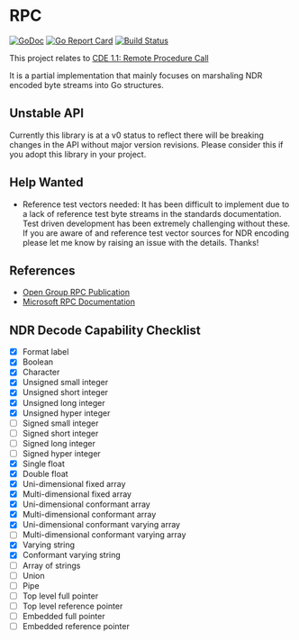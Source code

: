 # RPC
[![GoDoc](https://godoc.org/gopkg.in/jcmturner/rpc.v0?status.svg)](https://godoc.org/gopkg.in/jcmturner/rpc.v0) [![Go Report Card](https://goreportcard.com/badge/gopkg.in/jcmturner/rpc.v0)](https://goreportcard.com/report/gopkg.in/jcmturner/rpc.v0) [![Build Status](https://travis-ci.org/jcmturner/rpc.svg?branch=master)](https://travis-ci.org/jcmturner/rpc)


This project relates to [CDE 1.1: Remote Procedure Call](http://pubs.opengroup.org/onlinepubs/9629399/)

It is a partial implementation that mainly focuses on marshaling NDR encoded byte streams into Go structures.

## Unstable API
Currently this library is at a v0 status to reflect there will be breaking changes in the API without major version revisions.
Please consider this if you adopt this library in your project.

## Help Wanted
* Reference test vectors needed: It has been difficult to implement due to a lack of reference test byte streams in the 
standards documentation. Test driven development has been extremely challenging without these.
If you are aware of and reference test vector sources for NDR encoding please let me know by raising an issue with the details. Thanks!

## References
* [Open Group RPC Publication](http://pubs.opengroup.org/onlinepubs/9629399/)
* [Microsoft RPC Documentation](https://docs.microsoft.com/en-us/windows/desktop/Rpc/rpc-start-page)

## NDR Decode Capability Checklist
- [x] Format label
- [x] Boolean
- [x] Character
- [x] Unsigned small integer
- [x] Unsigned short integer
- [x] Unsigned long integer
- [x] Unsigned hyper integer
- [ ] Signed small integer
- [ ] Signed short integer
- [ ] Signed long integer
- [ ] Signed hyper integer
- [x] Single float
- [x] Double float
- [x] Uni-dimensional fixed array
- [x] Multi-dimensional fixed array
- [x] Uni-dimensional conformant array
- [x] Multi-dimensional conformant array
- [x] Uni-dimensional conformant varying array
- [ ] Multi-dimensional conformant varying array
- [x] Varying string
- [x] Conformant varying string
- [ ] Array of strings
- [ ] Union
- [ ] Pipe
- [ ] Top level full pointer
- [ ] Top level reference pointer
- [ ] Embedded full pointer
- [ ] Embedded reference pointer